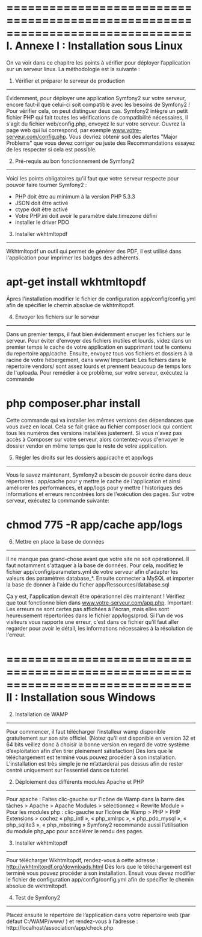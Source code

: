 ==============================================================================
                    I.  Annexe I : Installation sous Linux
==============================================================================

On va voir dans ce chapitre les points à vérifier pour déployer l’application sur un serveur linux. La méthodologie est la suivante :

1) Vérifier et préparer le serveur de production
------------------------------------------------

Évidemment, pour déployer une application Symfony2 sur votre serveur, encore faut-il que celui-ci soit compatible avec les besoins de Symfony2 ! Pour vérifier cela, on peut distinguer deux cas.
Symfony2 intègre un petit fichier PHP qui fait toutes les vérifications de compatibilité nécessaires, Il s'agit du fichier web/config.php, envoyez le sur votre serveur. Ouvrez la page web qui lui correspond, par exemple www.votre-serveur.com/config.php. Vous devriez obtenir soit des alertes "Major Problems" que vous devez corriger ou juste des Recommandations essayez de les respecter si cela est possible.

2) Pré-requis au bon fonctionnement de Symfony2
-----------------------------------------------

Voici les points obligatoires qu'il faut que votre serveur respecte pour pouvoir faire tourner Symfony2 :
- PHP doit être au minimum à la version PHP 5.3.3
- JSON doit être activé
- ctype doit être activé
- Votre PHP.ini doit avoir le paramètre date.timezone défini
- installer le driver PDO

3) Installer wkhtmltopdf
-----------------------------------------------

Wkhtmltopdf un outil qui permet de générer des PDF, il est utilisé dans l'application pour imprimer les badges des adhérents.
# apt-get install wkhtmltopdf
Âpres l'installation modifier le fichier de configuration app/config/config.yml afin de spécifier le chemin absolue de wkhtmltopdf.

4) Envoyer les fichiers sur le serveur
-----------------------------------------------


Dans un premier temps, il faut bien évidemment envoyer les fichiers sur le serveur. Pour éviter d'envoyer des fichiers inutiles et lourds, videz dans un premier temps le cache de votre application en supprimant tout le contenu du repertoire app/cache. Ensuite, envoyez tous vos fichiers et dossiers à la racine de votre hébergement, dans www/
Important:
Les fichiers dans le répertoire vendors/ sont assez lourds et prennent beaucoup de temps lors de l'uploada. Pour remédier à ce problème, sur votre serveur, exécutez la commande
 # php composer.phar install 
Cette commande qui va installer les mêmes versions des dépendances que vous avez en local. Cela se fait grâce au fichier composer.lock qui contient tous les numéros des versions installées justement.
Si vous n'avez pas accès à Composer sur votre serveur, alors contentez-vous d'envoyer le dossier vendor en même temps que le reste de votre application.

5) Régler les droits sur les dossiers app/cache et app/logs
-----------------------------------------------------------


Vous le savez maintenant, Symfony2 a besoin de pouvoir écrire dans deux répertoires : app/cache pour y mettre le cache de l'application et ainsi améliorer les performances, et app/logs pour y mettre l'historiques des informations et erreurs rencontrées lors de l'exécution des pages. Sur votre serveur, exécutez la commande suivante:
# chmod 775 -R app/cache app/logs


6) Mettre en place la base de données
-------------------------------------

Il ne manque pas grand-chose avant que votre site ne soit opérationnel. Il faut notamment s'attaquer à la base de données. Pour cela, modifiez le fichier app/config/parameters.yml de votre serveur afin d'adapter les valeurs des paramètres database_*.
Ensuite connecter a MySQL et importer la base de donner à l'aide du ficher app/Ressources/database.sql

Ça y est, l'application devrait être opérationnel dès maintenant ! Vérifiez que tout fonctionne bien dans www.votre-serveur.com/app.php.
Important:
Les erreurs ne sont certes pas affichées à l'écran, mais elles sont heureusement répertoriées dans le fichier app/logs/prod. Si l'un de vos visiteurs vous rapporte une erreur, c'est dans ce fichier qu'il faut aller regarder pour avoir le détail, les informations nécessaires à la résolution de l'erreur.

==============================================================================
                    II : Installation sous Windows
==============================================================================

2) Installation de WAMP
-----------------------

Pour commencer, il faut télécharger l’installeur wamp disponible gratuitement sur son site officiel. (Notez qu’il est disponible en version 32 et 64 bits veillez donc à choisir la bonne version en regard de votre système d’exploitation afin d’en tirer pleinement satisfaction)
Dès lors que le téléchargement est terminé vous pouvez procéder à son installation. L’installation est très simple je ne m’attarderai pas dessus afin de rester centré uniquement sur l’essentiel dans ce tutoriel.


2) Déploiement des différents modules Apache et PHP 
---------------------------------------------------

Pour apache :
Faites clic-gauche sur l’icône de Wamp dans la barre des tâches > Apache > Apache Modules > sélectionnez « Rewrite Module »
Pour les modules php :
clic-gauche sur l’icône de Wamp > PHP > PHP Extensions > cochez « php_intl », « php_xmlrpc », « php_pdo_mysql », « php_sqlite3 », « php_mbstring »
Symfony2 recommande aussi l’utilisation du module php_apc pour accélérer le rendu des pages.


3) Installer wkhtmltopdf
------------------------

Pour télécharger Wkhtmltopdf, rendez-vous à cette adresse : http://wkhtmltopdf.org/downloads.html Dès lors que le téléchargement est terminé vous pouvez procéder à son installation.
Ensuit vous devez modifier le fichier de configuration app/config/config.yml afin de spécifier le chemin absolue de wkhtmltopdf. 


4) Test de Symfony2
-------------------

Placez ensuite le répertoire de l’application dans votre répertoire web (par défaut C:/WAMP/www/ ) et rendez-vous à l’adresse : http://localhost/association/app/check.php